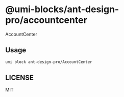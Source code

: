 # @umi-blocks/ant-design-pro/accountcenter

AccountCenter

## Usage

```sh
umi block ant-design-pro/AccountCenter
```

## LICENSE

MIT
